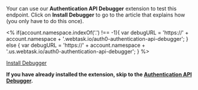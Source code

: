 Your can use our **Authentication API Debugger** extension to test this endpoint. Click on **Install Debugger** to go to the article that explains how (you only have to do this once).

<%
  if(account.namespace.indexOf('.') !== -1){
    var debugURL = 'https://' + account.namespace + '.webtask.io/auth0-authentication-api-debugger';
  } else {
    var debugURL = 'https://' + account.namespace + '.us.webtask.io/auth0-authentication-api-debugger';
  }
%>

<div class="test-endpoint-box">
  <a href="/extensions/authentication-api-debugger" class="btn btn-primary" target="_blank">Install Debugger</a>
</div>

**If you have already installed the extension, skip to the <a href="${debugURL}" target="_blank">Authentication API Debugger</a>.**
